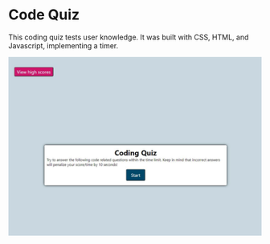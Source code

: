 # Code Quiz

This coding quiz tests user knowledge. It was built with CSS, HTML, and Javascript, implementing a timer. 

![CodeQuizShot](assets/images/codingquiz.JPG)
